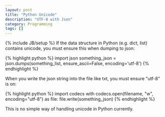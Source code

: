```yaml
---
layout: post
title: "Python Unicode"
description: "UTF-8 with Json"
category: Programming
tags: []
---
```

{% include JB/setup %}
If the data structure in Python (e.g. dict, list) contains unicode, you must ensure this when dumping to json:

{% highlight python %}
import json
something_json = json.dumps(something_list, ensure_ascii=False, encoding='utf-8')
{% endhighlight %}

When you write the json string into the file like txt, you must ensure "utf-8" is on: 

{% highlight python %}
import codecs
with codecs.open(filename, "w", encoding="utf-8") as file:
    file.write(something_json)
{% endhighlight %}
  
This is no simple way of handling unicode in Python currently. 